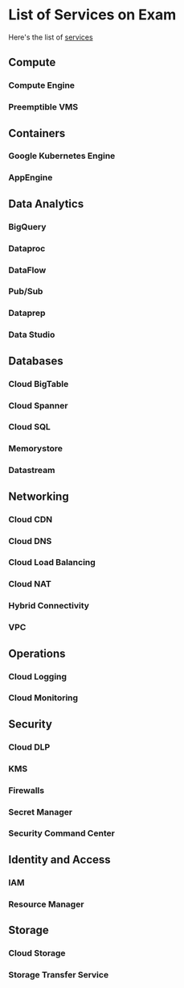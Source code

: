 # List of Services on Exam
Here's the list of [services](https://cloud.google.com/products)

## Compute
### Compute Engine
### Preemptible VMS

## Containers
### Google Kubernetes Engine
### AppEngine

## Data Analytics
### BigQuery
### Dataproc
### DataFlow
### Pub/Sub
### Dataprep
### Data Studio

## Databases
### Cloud BigTable
### Cloud Spanner
### Cloud SQL
### Memorystore
### Datastream

## Networking
### Cloud CDN
### Cloud DNS
### Cloud Load Balancing
### Cloud NAT
### Hybrid Connectivity
### VPC

## Operations
### Cloud Logging
### Cloud Monitoring

## Security
### Cloud DLP
### KMS
### Firewalls
### Secret Manager
### Security Command Center

## Identity and Access
### IAM
### Resource Manager

## Storage
### Cloud Storage
### Storage Transfer Service